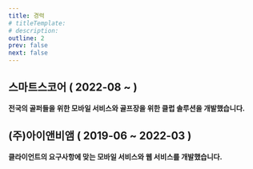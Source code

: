 ```yaml
---
title: 경력
# titleTemplate:
# description:
outline: 2
prev: false
next: false
---
```


## 스마트스코어 ( 2022-08 ~ )

<b>전국의 골퍼들을 위한 모바일 서비스와 골프장을 위한 클럽 솔루션을 개발했습니다.</b>

<Badge type='tip' text='Vue2'/>
<Badge type='tip' text='Vue3' />
<Badge type='info' text='Vuex' />
<Badge type='info' text='Pinia' />
<Badge type='tip' text='Highcharts' />
<Badge type='tip' text='Sendbird' />
<Badge type='tip' text='Git' />
<Badge type='info' text='GitLab'/>
<Badge type='info' text='Jira' />
<Badge type='info' text='Zeplin' />

## (주)아이앤비앰 ( 2019-06 ~ 2022-03 )

<b>클라이언트의 요구사항에 맞는 모바일 서비스와 웹 서비스를 개발했습니다.</b>

<Badge type='tip' text='React' />
<Badge type='info' text='ejs' />
<Badge type='info' text='jquery' /> 
<Badge type='tip' text='amcharts4' /> 
<Badge type='tip' text='apexcharts' /> 
<Badge type='tip' text='fusioncharts' /> 
<br/>
<Badge type='info' text='Express' />
<Badge type='info' text='mongodb' />
<Badge type='info' text='mqtt' />
<Badge type='info' text='gcp' />
<Badge type='info' text='firebase' />
<Badge type='tip' text='Sendbird' />
<Badge type='tip' text='Git' />
<Badge type='info' text='GitHub' />
<Badge type='info' text='Asana' />
<Badge type='info' text='Zeplin' />
<br/>
<Badge type='tip' text='Swift' />
<Badge type='tip' text='Java (Android)' />
